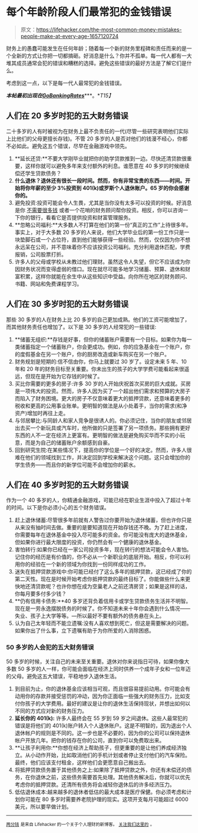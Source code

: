 # 每个年龄阶段人们最常犯的金钱错误

> 原文：<https://lifehacker.com/the-most-common-money-mistakes-people-make-at-every-age-1657120724>

财务上的愚蠢可能发生在任何年龄；随着每一个新的财务里程碑和责任而来的是一个全新的方式让你把一切都搞砸。好消息是什么？你并不孤单。每一代人都有一大堆其成员通常会犯的错误和糟糕的选择。避免这些错误的最好方法是了解它们是什么。



考虑到这一点，以下是每一代人最常犯的金钱错误。

***本帖最初出现在***[***GoBankingRates***](http://www.gobankingrates.com/personal-finance/top-5-money-mistakes-generation-always/)***。**T15】*

## 人们在 20 多岁时犯的五大财务错误

二十多岁的人有时被视为在财务上最不负责任的一代(尽管一些研究表明他们实际上比他们的父母更擅长存钱)。不管 20 多岁的人是否对他们的钱漫不经心，你都不必如此。避免这五个错误，尽早在金融游戏中领先。

1.  **延长还贷:**不要大学刚毕业就把你的助学贷款推到一边。尽快还清贷款很重要，这样你就可以避免多年来支付额外的利息。谁愿意在 40 多岁的时候继续偿还学生贷款债务？
2.  **什么退休？退休还有很长一段时间。然而，你有非常宝贵的东西——时间。开始将你年薪的至少 3%投资到 401(k)或罗斯个人退休账户。65 岁的你会感谢你的。**
3.  避免投资:投资可能会令人生畏，尤其是当你没有太多可以投资的时候。好消息是你 [不需要很多钱](http://www.gobankingrates.com/personal-finance/how-start-investing-with-less-500/) 或者一个花哨的财务顾问帮你投资。相反，你可以咨询一下你的银行，看看它是否提供投资和财富管理服务。
4.  **忽略公司福利:**大多数人不打算在他们的第一份“真正的工作”上待很多年。事实上，对于大多数 20 多岁的人来说，他们大学毕业后的第一份工作只是一块垫脚石或一个占位符，直到他们能够获得一些经验。然而，仅仅因为你不想永远呆在公司，并不意味着你不应该投资公司福利。充分利用退休匹配，学费报销，公司股票打折。
5.  许多人的父母或学校从未教过他们理财。虽然这令人失望，但它不应该成为你因财务状况而变得虚弱的借口。现在就尽可能多地学习储蓄、预算、退休和财富积累，这样你就能在余生中从这些知识中受益。向你所在地区的财务顾问、书籍、网站和免费课程学习。

## 人们在 30 多岁时犯的五大财务错误

那些 30 多岁的人在财务上比 20 多岁的自己更加成熟。他们的工资可能增加了，而其他财务责任也增加了。以下是 30 多岁的人经常犯的一些错误:

1.  **储蓄无组织:**存钱是好事，但你的储蓄账户需要有一个目标。如果你为每一类储蓄指定一个储蓄账户，你会更成功。例如，你的应急基金在一个账户，你的度假基金在另一个账户，你的厨房改造或新车购买在另一个账户。
2.  财务规划是短期的:信不信由你，你马上就要过 30 岁了。设定未来 5 年、10 年和 20 年的财务目标至关重要。你未出生的孩子的大学学费可能看起来很遥远，但现在是开始为它存钱的时候了。
3.  买比你需要的更多的房子:许多 30 岁的人开始庆祝首次买房的巨大成就。买房是一项伟大的投资。然而，许多人因为买了一个超出他们需求和预算的大房子而陷入了财务困境。更大的房子不仅意味着更大的抵押贷款，还意味着更多的税收和更高的公用事业账单。更明智的做法是从小处着手，当你的需求(和净资产)增加时再往上走。
4.  与邻居攀比:与同龄人和家人竞争是很诱人的。你必须记住，当你的朋友或邻居出去买一个新玩具或汽车时，他所做的只是签署了另一项债务。那些拥有更好东西的人不一定在经济上更富有。更明智的做法是避免购买华而不实的小玩意，而是为自己的储蓄账户余额感到自豪。
5.  回到研究生院:在某些情况下，提高你的学位是一个好的决定。然而，许多人很难在他们的领域找到工作，并决定回到学校来解决这个问题。这只会增加你的学生债务——而且你的新学位可能不会增加你的薪水。

## 人们在 40 多岁时犯的五大财务错误

作为一个 40 多岁的人，你精通金融游戏，可能已经在职业生涯中投入了超过十年的时间。以下是你必须小心的五个财务错误。

1.  赶上退休储蓄:尽管很多年前就有人警告过你要开始为退休储蓄，但也许你只是从来没有抽时间去做。重要的是要知道现在开始存钱还不晚。为了赶上进度，你需要每年在退休基金中投入尽可能多的资金。你可能没有庞大的退休基金，但如果你进行最大限度的投资，你仍然会有一个健康的退休基金。
2.  害怕转行:如果你已经在一家公司投资多年，现在转行的想法可能会令人害怕。记住你的经历是有价值的，你不必从一个新职业的底层开始。相反，你可以利用你的经验在一个新的领域为你找到一份同样成功的工作。
3.  迷失在抵押贷款游戏中:你可能已经付了这么多年的抵押贷款，这已经成了你的第二天性。现在是时候开始考虑你抵押贷款的最终目标了。你能做些什么来更快地还清贷款呢？也许你想在成为空巢老人之前还清房贷；如果是这样的话，你每月要多付多少钱？
4.  **仍有信用卡债务:**40 多岁还背负着信用卡或学生贷款债务生活并不明智。现在是一劳永逸摆脱债务的时候了。你不知道未来十年你会遇到什么情况——失业、孩子上大学等等。—所以最好不要有额外的债务悬在头上。
5.  认为自己太年轻而不能立遗嘱:没有人喜欢想到死亡，但这是需要解决的问题。如果你出了什么事，立下遗嘱有助于为你所爱的人消除困惑。

### 50 多岁的人会犯的五大财务错误

50 多岁的时候，关注自己的未来至关重要。退休对你来说指日可待，如果你像大多数 50 多岁的人一样，你可能会面临在经济上同时供养一个成年子女和一位年迈的父母。避免这五大错误，平稳地步入退休生活。

1.  到目前为止，你的退休基金应该相当可观，而且很容易提前动用。你可能会有动用你的存款并接受惩罚的冲动，因为你正面临一些强大的财务压力，比如支付你孩子的大学费用。最好的建议是让你的退休生活保持现状，并想出如何以不同的方式应对新的财务压力。
2.  **延长你的 401(k):** 许多人最终会在 55 岁到 59 岁之间退休。这些人最常犯的错误是将他们的 401(k)账户转入个人退休账户。这是不明智的，因为退出个人退休帐户的规则是不同的。这一步也是不必要的，因为你的公司可以保持退休帐户开放几年。把你的钱存在你的公司，直到你可以免费取出来。
3.  **让孩子利用你:**你想在经济上帮助孩子，但更重要的是让他们养成经济独立。从小动作开始，比如取消他们的手机计划或者停止支付他们的汽车保险。最终，他们应该支付租金，这样他们会更愿意自己搬出去。
4.  将抵押贷款债务置于其他债务之上:如果除了抵押贷款之外，你还有未偿还的债务，在你退休之前，这些债务需要首先处理。其他债务解决后，你就可以优先考虑你的抵押贷款。还清所有债务将会减轻你退休后的许多经济压力。
5.  低估退休成本:越来越多的退休者低估的最大成本是医疗保健。你必须考虑和计划你可能在 80 多岁时需要养老院护理的现实。这项开支每月可能超过 6000 美元，所以要早做计划。

* * *

[<small>两分钱</small>](http://twocents.lifehacker.com/) <small>是来自 Lifehacker 的一个关于个人理财的新博客。</small> [<small>关注我们这里的</small>](https://twitter.com/TwoCentsLH) <small>。</small>